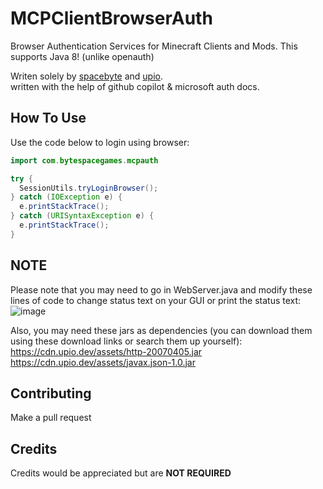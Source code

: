 # MCPClientBrowserAuth
Browser Authentication Services for Minecraft Clients and Mods.
This supports Java 8! (unlike openauth)


Writen solely by [spacebyte](https://github.com/bytespacegames) and [upio](https://github.com/notpoiu).<br>
written with the help of github copilot & microsoft auth docs.

## How To Use
Use the code below to login using browser:
```java
import com.bytespacegames.mcpauth

try {
  SessionUtils.tryLoginBrowser();
} catch (IOException e) {
  e.printStackTrace();
} catch (URISyntaxException e) {
  e.printStackTrace();
}
```

## NOTE
Please note that you may need to go in WebServer.java and modify these lines of code to change status text on your GUI or print the status text:<br>
![image](https://github.com/notpoiu/MCPClientBrowserAuth/assets/75510171/ab5b5661-2488-4c2d-bb47-4f7e121127b5)

Also, you may need these jars as dependencies (you can download them using these download links or search them up yourself):
https://cdn.upio.dev/assets/http-20070405.jar
https://cdn.upio.dev/assets/javax.json-1.0.jar

## Contributing
Make a pull request

## Credits
Credits would be appreciated but are **NOT REQUIRED**
